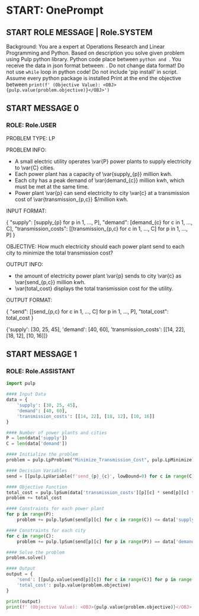 # START: OnePrompt 
## START ROLE MESSAGE | Role.SYSTEM 
Background: You are a expert at Operations Research and Linear Programming and Python. Based on description you solve given problem using Pulp python library. Python code place between ```python and ```. You receive the data in json format between: <DATA></DATA>. Do not change data format! Do not use `while` loop in python code! Do not include 'pip install' in script. Assume every python package is installed Print at the end the objective between <OBJ></OBJ> `print(f' (Objective Value): <OBJ>{pulp.value(problem.objective)}</OBJ>')`  
## START MESSAGE 0 
### ROLE: Role.USER
<DESCRIPTION>
PROBLEM TYPE: LP

PROBLEM INFO:

- A small electric utility operates \var{P} power plants to supply electricity to \var{C} cities.
- Each power plant has a capacity of \var{supply_{p}} million kwh.
- Each city has a peak demand of \var{demand_{c}} million kwh, which must be met at the same time.
- Power plant \var{p} can send electricity to city \var{c} at a transmission cost of \var{transmission_{p,c}} $/million kwh.

INPUT FORMAT: 

{
    "supply": [supply_{p} for p in 1, ..., P],
    "demand": [demand_{c} for c in 1, ..., C],
    "transmission_costs": [[transmission_{p,c} for c in 1, ..., C] for p in 1, ..., P]
}

OBJECTIVE: How much electricity should each power plant send to each city to minimize the total transmission cost?

OUTPUT INFO:

- the amount of electricity power plant \var{p} sends to city \var{c} as \var{send_{p,c}} million kwh.
- \var{total_cost} displays the total transmission cost for the utility.

OUTPUT FORMAT:

{
    "send": [[send_{p,c} for c in 1, ..., C] for p in 1, ..., P],
    "total_cost": total_cost
}

</DESCRIPTION>
<DATA>
{'supply': [30, 25, 45], 'demand': [40, 60], 'transmission_costs': [[14, 22], [18, 12], [10, 16]]}</DATA>


## START MESSAGE 1 
### ROLE: Role.ASSISTANT
```python
import pulp

#### Input Data
data = {
    'supply': [30, 25, 45],
    'demand': [40, 60],
    'transmission_costs': [[14, 22], [18, 12], [10, 16]]
}

#### Number of power plants and cities
P = len(data['supply'])
C = len(data['demand'])

#### Initialize the problem
problem = pulp.LpProblem("Minimize_Transmission_Cost", pulp.LpMinimize)

#### Decision Variables
send = [[pulp.LpVariable(f'send_{p}_{c}', lowBound=0) for c in range(C)] for p in range(P)]

#### Objective Function
total_cost = pulp.lpSum(data['transmission_costs'][p][c] * send[p][c] for p in range(P) for c in range(C))
problem += total_cost

#### Constraints for each power plant
for p in range(P):
    problem += pulp.lpSum(send[p][c] for c in range(C)) <= data['supply'][p], f"Supply_Constraint_Plant_{p}"

#### Constraints for each city
for c in range(C):
    problem += pulp.lpSum(send[p][c] for p in range(P)) == data['demand'][c], f"Demand_Constraint_City_{c}"

#### Solve the problem
problem.solve()

#### Output
output = {
    'send': [[pulp.value(send[p][c]) for c in range(C)] for p in range(P)],
    'total_cost': pulp.value(problem.objective)
}

print(output)
print(f' (Objective Value): <OBJ>{pulp.value(problem.objective)}</OBJ>')
```

